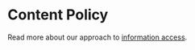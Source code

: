 # Content Policy

Read more about our approach to [information access](../search-details/search-quality.md#search-neutrality-and-information-access).
